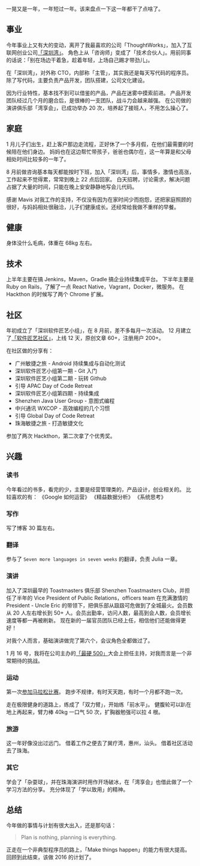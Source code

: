 一晃又是一年，一年短过一年。该来盘点一下这一年都干了点啥了。

## 事业
今年事业上又有大的变动，离开了我最喜欢的公司「ThoughtWorks」，加入了互联网创业公司[「深圳湾」](http://shenzhenware.com)。
角色上从「咨询师」变成了「技术合伙人」。用前同事的话说：「别在场边干着急，趁着年轻，上场自己踢才带劲儿」。

在「深圳湾」，对外称 CTO，内部称「主管」，其实我还是每天写代码的程序员。
除了写代码，主要负责产品开发，团队搭建，公司文化建设。

因为行业特性，基本找不到可以借鉴的产品，产品在迷雾中摸索前进。
产品开发团队经过几个月的磨合后，是很棒的一支团队，战斗力会越来越强。
在公司做的演讲俱乐部「湾享会」，已成功举办 20 次，培养起了接班人，不用怎么操心了。

## 家庭
1 月儿子们出生，赶上客户那边走流程，正好休了一个多月假，在他们最需要的时候陪在他们身边。
妈妈也在这边帮忙带孩子，爸爸也偶尔在，这一年算是和父母相处时间比较多的一年了。

8 月前做咨询基本每天都能按时下班，加入「深圳湾」后，事情多，激情也高涨，工作起来不觉得累，常常到晚上 22 点后回家。
白天招聘，讨论需求，解决问题占据了大量的时间，只能在晚上安安静静地写会儿代码。

感谢 Mavis 对我工作的支持，不仅没有因为在家时间少而抱怨，还把家庭照顾的很好，与妈妈相处很融洽，儿子们健康成长。还经常给我做不重样的早餐。

## 健康
身体没什么毛病，体重在 68kg 左右。

## 技术
上半年主要在搞 Jenkins，Maven，Gradle 搞企业持续集成平台。
下半年主要是 Ruby on Rails，了解了一点 React Native，Vagrant，Docker，微服务。
在 Hackthon 的时候写了两个 Chrome 扩展。

## 社区
年初成立了「深圳软件匠艺小组」，在 8 月前，差不多每月一次活动。
12 月建立了[「软件匠艺社区」](https://codingstyle.cn)，上线 12 天，原创文章 60+，注册用户 200+。

在社区做的分享有：

* 广州敏捷之旅 - Android 持续集成与自动化测试
* 深圳软件匠艺小组第一期 - Git 入门
* 深圳软件匠艺小组第二期 - 玩转 Github
* 引导 APAC Day of Code Retreat
* 深圳软件匠艺小组第四期 - 持续集成
* Shenzhen Java User Group - 意图式编程
* 中兴通讯 WXCOP - 高效编程的几个习惯
* 引导 Global Day of Code Retreat
* 珠海敏捷之旅 - 打造敏捷文化

参加了两次 Hackthon，第二次拿了个优秀奖。

## 兴趣
### 读书
今年看过的书多，看完的少，主要是经营管理类的，产品设计，创业相关的。
比较喜欢的有：
《Google 如何运营》
《精益数据分析》
《系统思考》

### 写作
写了博客 30 篇左右。

### 翻译
参与了 `Seven more languages in seven weeks` 的翻译，负责 Julia 一章。

### 演讲
加入了深圳最早的 Toastmasters 俱乐部 Shenzhen Toastmasters Club，并担任了半年的 Vice President of Public Relations，officers team 在充满激情的 President - Uncle Eric 的带领下，把俱乐部从趿趿可危做到了全城最火。会员数从 20 人左右增长到 50+ 人。会员出勤率，访问人数，最高到会人数，会员增长速度等都一再被刷新。
现在新的一届官员团队已经上任，相信他们还能做得更好！

对我个人而言，基础演讲做完了第六个，会议角色全都做过了。

1 月 16 号，我将在公司主办的[「最硬 500」](http://www.shenzhenware.com/events/1047030305)大会上担任主持，对我而言是一个非常期待的挑战。

### 运动
第一次[参加马拉松比赛](http://www.seabornlee.cn/post/sheng-huo/first-half-marathon)。
跑步不规律，有时天天跑，有时一个月都不跑一次。

走在极限健身的道路上，练成了「双力臂」，开始练「前水平」。
健腹轮可以趴在地上再起来，臂力棒 40kg 一口气 50 次，扩胸器勉强可以拉 4 根。

### 旅游
这一年好像没出过远门。
借着工作之便去了巽疗湾，惠州，汕头。
借着社区活动去了珠海。

### 其它
学会了「杂耍球」，并在珠海演讲时用作开场破冰，在「湾享会」也借此做了一个学习方法的分享。
充分体现了「学以致用」的精神。

## 总结
今年做的事情与计划有很大出入，还是那句话：
>Plan is nothing, planning is everything.

正走在一个非典型程序员的路上，「Make things happen」的能力有很大提高。
回顾到此结束，该做 2016 的计划了。
